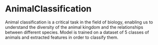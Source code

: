 # AnimalClassification
Animal classification is a critical task in the field of biology, enabling us to understand the diversity of the animal kingdom and the relationships between different species. Model is trained on a dataset of 5 classes of animals and extracted features in order to classify them.
